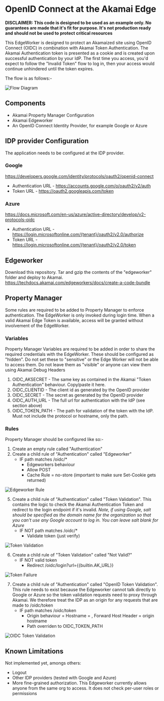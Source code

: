 # OpenID Connect at the Akamai Edge

**DISCLAIMER: This code is designed to be used as an example only. No guarantees are made that it's fit for purpose. It's not production ready and should not be used to protect critical resources**

This EdgeWorker is designed to protect an Akamaized site using OpenID Connect (OIDC) in combination with Akamai Token Authentication. The Akamai Authentication token is presented as a cookie and is created upon successful authentication by your IdP. The first time you access, you'd expect to follow the "Invalid Token" flow to log in, then your access would continue unhindered until the token expires.

The flow is as follows:-

![Flow Diagram](images/flow.png)

## Components
- Akamai Property Manager Configuration
- Akamai Edgeworker
- An OpenID Connect Identity Provider, for example Google or Azure

## IDP provider Configuration
The application needs to be configured at the IDP provider. 

### Google
https://developers.google.com/identity/protocols/oauth2/openid-connect
   - Authentication URL - https://accounts.google.com/o/oauth2/v2/auth
   - Token URL - https://oauth2.googleapis.com/token

### Azure
https://docs.microsoft.com/en-us/azure/active-directory/develop/v2-protocols-oidc
   - Authentication URL - https://login.microsoftonline.com/{tenant}/oauth2/v2.0/authorize
   - Token URL - https://login.microsoftonline.com/{tenant}/oauth2/v2.0/token

## Edgeworker
Download this repository. Tar and gzip the contents of the "edgeworker" folder and deploy to Akamai. https://techdocs.akamai.com/edgeworkers/docs/create-a-code-bundle

## Property Manager
Some rules are required to be added to Property Manager to enforce authentication. The EdgeWorker is only invoked during login time. When a valid Akamai Edge Token is available, access will be granted without involvement of the EdgeWorker.

### Variables
Property Manager Variables are required to be added in order to share the required credentials with the EdgeWorker. These should be configured as "hidden". Do not set these to "sensitive" or the Edge Worker will not be able to access them. Do not leave them as "visible" or anyone can view them using Akamai Debug Headers

1. OIDC_AKSECRET - The same key as contained in the Akamai "Token Authentication" behaviour. Copy/paste it here.
2. OIDC_CLIENTID - The client id as generated by the OpenID provider
3. OIDC_SECRET - The secret as generated by the OpenID provider
4. OIDC_AUTH_URL - The full url for authentication with the IdP (see section above)
5. OIDC_TOKEN_PATH - The path for validation of the token with the IdP. Must not include the protocol or hostname, only the path.

### Rules
Property Manager should be configured like so:-

1. Create an empty rule called "Authentication"
2. Create a child rule of "Authentication" called "Edgeworker"
   - IF path matches /oidc/*
      - Edgeworkers behaviour
      - Allow POST
      - Cache Rule = no-store (important to make sure Set-Cookie gets returned)

![Edgeworker Rule](images/edgeworker.png)

5. Create a child rule of "Authentication" called "Token Validation". This contains the logic to check the Akamai Authentication Token and redirect to the login endpoint if it's invalid. _Note, if using Google, salt should be specified as the domain name for the organization so that you can't use any Google account to log in. You can leave salt blank for Azure_
   - IF NOT path matches /oidc/*
      - Validate token (just verify)

![Token Validation](images/tokenvalidation.png)

6. Create a child rule of "Token Validation" called "Not Valid?"
   - IF NOT valid token
      - Redirect /oidc/login?url={{builtin.AK_URL}}

![Token Failure](images/tokenfail.png)

7. Create a child rule of "Authentication" called "OpenID Token Validation". This rule needs to exist because the Edgeworker cannot talk directly to Google or Azure so the token validation requests need to proxy through Akamai. We therefore treat the IDP as an origin for any requests that are made to /oidc/token
   - IF path matches /oidc/token
     - Origin behaviour = Hostname = <token hostname>, Forward Host Header = origin hostname
     - Path overriden to OIDC_TOKEN_PATH
 
 ![OIDC Token Validation](images/oidctoken.png)

## Known Limitations
Not implemented yet, amongs others:
- Logout
- Other IDP providers (tested with Google and Azure)
- More fine-grained authorization. This Edgeworker currently allows anyone from the same org to access. It does not check per-user roles or permissions
